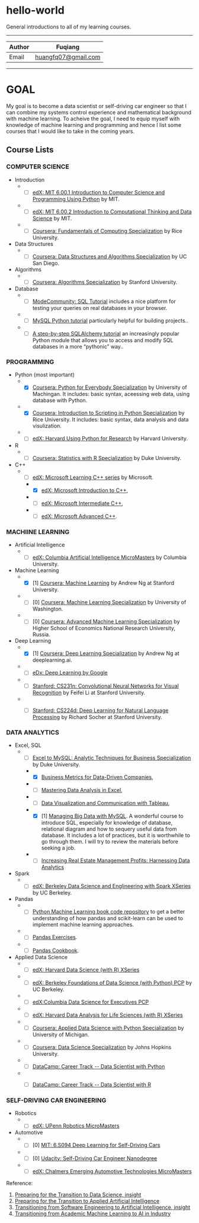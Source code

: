 hello-world
===============
General introductions to all of my learning courses.

****

|Author|Fuqiang|
|---|---
|Email|huangfq07@gmail.com

****
# GOAL
My goal is to become a data scientist or self-driving car engineer so that I can combine my systems control experience and mathematical background with machine learning. To acheive the goal, I need to equip myself with knowledge of machine learning and programming and hence I list some courses that I would like to take in the coming years.

## Course Lists

### COMPUTER SCIENCE

  * Introduction
    * - [ ]  [edX: MIT 6.00.1 Introduction to Computer Science and Programming Using Python](https://www.edx.org/course/introduction-computer-science-mitx-6-00-1x-11) by MIT.
    * - [ ] [edX: MIT 6.00.2 Introduction to Computational Thinking and Data Science](https://www.edx.org/course/introduction-computational-thinking-data-mitx-6-00-2x-6) by MIT.
    * - [ ] [Coursera: Fundamentals of Computing Specialization](https://www.coursera.org/specializations/computer-fundamentals) by Rice University.
  
  * Data Structures
    * - [ ] [Coursera: Data Structures and Algorithms Specialization](https://www.coursera.org/specializations/data-structures-algorithms) by UC San Diego.
  
  * Algorithms
    * - [ ] [Coursera: Algorithms Specialization](https://www.coursera.org/specializations/algorithms) by Stanford University.
  
  * Database
    * - [ ] [ModeCommunity: SQL Tutorial](https://community.modeanalytics.com/sql/tutorial/introduction-to-sql/) includes a nice platform for testing your queries on real databases in your browser.
    * - [ ] [MySQL Python tutorial](http://zetcode.com/db/mysqlpython/) particularly helpful for building projects..
    * - [ ] [A step-by-step SQLAlchemy tutorial](http://www.rmunn.com/sqlalchemy-tutorial/tutorial.html) an increasingly popular Python module that allows you to access and modify SQL databases in a more “pythonic” way..

### PROGRAMMING

  * Python (most important)
    * - [X] [Coursera: Python for Everybody Specialization](https://www.coursera.org/specializations/python) by University of Machingan. It includes: basic syntax, aceessing web data, using database with Python.
    * - [X] [Coursera: Introduction to Scripting in Python Specialization](https://www.coursera.org/specializations/introduction-scripting-in-python) by Rice University. It includes: basic syntax, data analysis and data visulization.
    * - [ ] [edX: Harvard Using Python for Research](https://www.edx.org/course/using-python-research-harvardx-ph526x-0) by Harvard University.
  
  * R
    * - [ ] [Coursera: Statistics with R Specialization](https://www.coursera.org/specializations/statistics) by Duke University.
    
  * C++
    * - [ ] [edX: Microsoft Learning C++ series](https://www.edx.org/course/introduction-c-microsoft-dev210x-6) by Microsoft.
      * - [X] [edX: Microsoft Introduction to C++](https://www.edx.org/course/introduction-c-microsoft-dev210x-6),
      * - [ ] [edX: Microsoft Intermediate C++](https://www.edx.org/course/intermediate-c-microsoft-dev210-2x-0),
      * - [ ] [edX: Microsoft Advanced C++](https://www.edx.org/course/advanced-c).

### MACHIINE LEARNING
  
  * Artificial Intelligence
    * - [ ] [edX: Columbia Artificial Intelligence MicroMasters](https://www.edx.org/micromasters/columbiax-artificial-intelligence) by Columbia University.
  
  * Machine Learning
    * - [X] [1] [Coursera: Machine Learning](https://www.coursera.org/learn/machine-learning) by Andrew Ng at Stanford University.
    * - [ ] [0] [Coursera: Machine Learning Specialization](https://www.coursera.org/specializations/machine-learning) by University of Washington.
    * - [ ] [0] [Coursera: Advanced Machine Learning Specialization](https://www.coursera.org/specializations/aml) by Higher School of Economics National Research University, Russia.
  
  * Deep Learning
    * - [X] [1] [Coursera: Deep Learning Specialization](https://www.coursera.org/specializations/deep-learning) by Andrew Ng at deeplearning.ai.
    * - [ ]  [eDx: Deep Learning by Google](https://www.udacity.com/course/deep-learning--ud730)
    * - [ ]  [Stanford: CS231n: Convolutional Neural Networks for Visual Recognition](http://cs231n.stanford.edu/) by Feifei Li at Stanford University.
    * - [ ]  [Stanford: CS224d: Deep Learning for Natural Language Processing](http://cs224d.stanford.edu/) by Richard Socher at Stanford University.


### DATA ANALYTICS
  
  * Excel, SQL
    * - [ ] [Excel to MySQL: Analytic Techniques for Business Specialization](https://www.coursera.org/specializations/excel-mysql) by Duke University.
      * - [X] [Business Metrics for Data-Driven Companies](https://www.coursera.org/learn/analytics-business-metrics),
      * - [ ] [Mastering Data Analysis in Excel](https://www.coursera.org/learn/analytics-excel),
      * - [ ] [Data Visualization and Communication with Tableau](https://www.coursera.org/learn/analytics-tableau),
      * - [X] [1] [Managing Big Data with MySQL](https://www.coursera.org/learn/analytics-mysql). A wonderful course to introduce SQL, especially for knowledge of database, relational diagram and how to sequery useful data from database. It includes a lot of practices, but it is worthwhile to go through them. I will try to review the materials before seeking a job.
      * - [ ] [Increasing Real Estate Management Profits: Harnessing Data Analytics](https://www.coursera.org/learn/analytics-capstone)
  
  * Spark
    * - [ ] [edX: Berkeley Data Science and Englineering with Spark XSeries](https://www.edx.org/xseries/data-science-engineering-apacher-sparktm) by UC Berkeley.
  
  * Pandas
    * - [ ] [Python Machine Learning book code repository](https://github.com/rasbt/python-machine-learning-book) to get a better understanding of how pandas and scikit-learn can be used to implement machine learning approaches.
    * - [ ] [Pandas Exercises](https://github.com/lemonbalm/pandas-exercises).
    * - [ ] [Pandas Cookbook](http://pandas.pydata.org/pandas-docs/stable/cookbook.html).
    
  * Applied Data Science
    * - [ ] [edX: Harvard Data Science (with R) XSeries](https://www.edx.org/professional-certificate/harvardx-data-science)
    * - [ ] [edX: Berkeley Foundations of Data Science (with Python) PCP](https://www.edx.org/professional-certificate/berkeleyx-foundations-of-data-science) by UC Berkeley.
    * - [ ] [edX:Columbia Data Science for Executives PCP](https://www.edx.org/professional-certificate/data-science-executives)
    * - [ ] [edX: Harvard Data Analysis for Life Sciences (with R) XSeries](https://www.edx.org/xseries/data-analysis-life-sciences)
    * - [ ] [Coursera: Applied Data Science with Python Specialization](https://www.coursera.org/specializations/data-science-python) by University of Michigan.
    * - [ ] [Coursera: Data Science Specialization](https://www.coursera.org/specializations/jhu-data-science) by Johns Hopkins University.
    * - [ ] [DataCamp: Career Track -- Data Scientist with Python](https://www.datacamp.com/tracks/data-scientist-with-python)
    * - [ ] [DataCamp: Career Track -- Data Scientist with R](https://www.datacamp.com/tracks/data-scientist-with-r)


### SELF-DRIVING CAR ENGINEERING
  
   * Robotics
     * - [ ] [edX: UPenn Robotics MicroMasters](https://www.edx.org/micromasters/pennx-robotics)
     
   * Automotive
     * - [ ] [0] [MIT: 6.S094 Deep Learning for Self-Driving Cars](https://selfdrivingcars.mit.edu/)
     * - [ ] [0] [Udacity: Self-Driving Car Engineer Nanodegree](https://www.udacity.com/course/self-driving-car-engineer-nanodegree--nd013)
     * - [ ] [edX: Chalmers Emerging Automotive Technologies MicroMasters](https://www.edx.org/micromasters/chalmersx-emerging-automotive-technologies)

Reference:
1. [Preparing for the Transition to Data Science, insight](https://blog.insightdatascience.com/preparing-for-the-transition-to-data-science-e9194c90b42c)
2. [Preparing for the Transition to Applied Artificial Intelligence](https://blog.insightdatascience.com/preparing-for-the-transition-to-applied-artificial-intelligence-b14ba826206)
3. [Transitioning from Software Engineering to Artificial Intelligence, insight](https://blog.insightdatascience.com/preparing-for-the-transition-to-applied-ai-d41e48403447)
4. [Transitioning from Academic Machine Learning to AI in Industry](https://blog.insightdatascience.com/preparing-for-the-transition-to-applied-ai-8eaf53624079)



